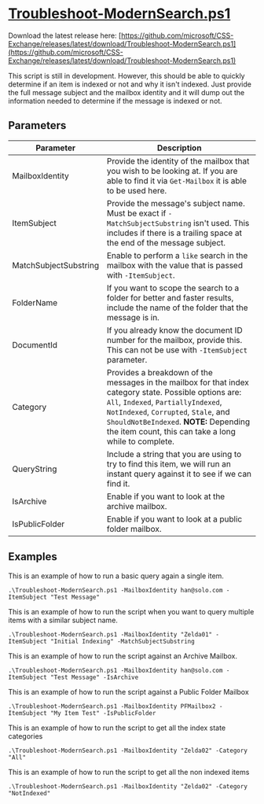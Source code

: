 # [Troubleshoot-ModernSearch.ps1](https://github.com/microsoft/CSS-Exchange/releases/latest/download/Troubleshoot-ModernSearch.ps1)

Download the latest release here: [https://github.com/microsoft/CSS-Exchange/releases/latest/download/Troubleshoot-ModernSearch.ps1](https://github.com/microsoft/CSS-Exchange/releases/latest/download/Troubleshoot-ModernSearch.ps1)

This script is still in development. However, this should be able to quickly determine if an item is indexed or not and why it isn't indexed. Just provide the full message subject and the mailbox identity and it will dump out the information needed to determine if the message is indexed or not.

## Parameters

Parameter | Description
----------|------------
MailboxIdentity | Provide the identity of the mailbox that you wish to be looking at. If you are able to find it via `Get-Mailbox` it is able to be used here.
ItemSubject | Provide the message's subject name. Must be exact if `-MatchSubjectSubstring` isn't used. This includes if there is a trailing space at the end of the message subject.
MatchSubjectSubstring | Enable to perform a `like` search in the mailbox with the value that is passed with `-ItemSubject`.
FolderName | If you want to scope the search to a folder for better and faster results, include the name of the folder that the message is in.
DocumentId | If you already know the document ID number for the mailbox, provide this. This can not be use with `-ItemSubject` parameter.
Category | Provides a breakdown of the messages in the mailbox for that index category state. Possible options are: `All`, `Indexed`, `PartiallyIndexed`, `NotIndexed`, `Corrupted`, `Stale`, and `ShouldNotBeIndexed`. **NOTE:** Depending the item count, this can take a long while to complete.
QueryString | Include a string that you are using to try to find this item, we will run an instant query against it to see if we can find it.
IsArchive | Enable if you want to look at the archive mailbox.
IsPublicFolder | Enable if you want to look at a public folder mailbox.

## Examples

This is an example of how to run a basic query again a single item.

```
.\Troubleshoot-ModernSearch.ps1 -MailboxIdentity han@solo.com -ItemSubject "Test Message"
```

This is an example of how to run the script when you want to query multiple items with a similar subject name.

```
.\Troubleshoot-ModernSearch.ps1 -MailboxIdentity "Zelda01" -ItemSubject "Initial Indexing" -MatchSubjectSubstring
```

This is an example of how to run the script against an Archive Mailbox.

```
.\Troubleshoot-ModernSearch.ps1 -MailboxIdentity han@solo.com -ItemSubject "Test Message" -IsArchive
```

This is an example of how to run the script against a Public Folder Mailbox

```
.\Troubleshoot-ModernSearch.ps1 -MailboxIdentity PFMailbox2 -ItemSubject "My Item Test" -IsPublicFolder
```

This is an example of how to run the script to get all the index state categories

```
.\Troubleshoot-ModernSearch.ps1 -MailboxIdentity "Zelda02" -Category "All"
```

This is an example of how to run the script to get all the non indexed items

```
.\Troubleshoot-ModernSearch.ps1 -MailboxIdentity "Zelda02" -Category "NotIndexed"
```
